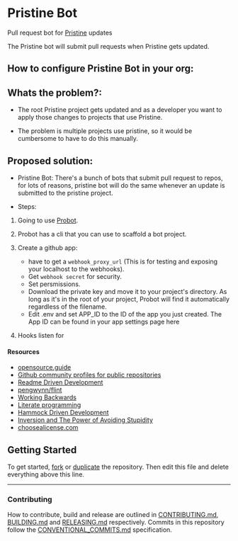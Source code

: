 # Pristine Bot 

Pull request bot for [Pristine](https://github.com/etclabscore/pristine) updates 

The Pristine bot will submit pull requests when Pristine gets updated.

## How to configure Pristine Bot in your org:


## Whats the problem?:

- The root Pristine project gets updated and as a developer you want to apply those changes to projects that use Pristine.

- The problem is multiple projects use pristine, so it would be cumbersome to have to do this manually.

## Proposed solution:

- Pristine Bot: There's a bunch of bots that submit pull request to repos, for lots of reasons, pristine bot will do the same whenever an update is submitted to the pristine project.

- Steps:

1. Going to use [Probot](https://github.com/probot/probot).

2. Probot has a cli that you can use to scaffold a bot project.

3. Create a github app:
    - have to get a `webhook_proxy_url` (This is for testing and exposing your localhost to the webhooks).
    - Get `webhook secret` for security.
    - Set persmissions.
    - Download the private key and move it to your project's directory. As long as it's in the root of your project, Probot will find it automatically regardless of the filename.
    - Edit .env and set APP_ID to the ID of the app you just created. The App ID can be found in your app settings page here 

4. Hooks listen for 



#### Resources

- [opensource.guide](https://opensource.guide/)
- [Github community profiles for public repositories](https://help.github.com/articles/about-community-profiles-for-public-repositories/)
- [Readme Driven Development](http://tom.preston-werner.com/2010/08/23/readme-driven-development.html)
- [pengwynn/flint](https://github.com/pengwynn/flint)
- [Working Backwards](https://www.allthingsdistributed.com/2006/11/working_backwards.html)
- [Literate programming](https://en.wikipedia.org/wiki/Literate_programming)
- [Hammock Driven Development](https://www.youtube.com/watch?v=f84n5oFoZBc)
- [Inversion and The Power of Avoiding Stupidity](https://fs.blog/2013/10/inversion/)
- [choosealicense.com](http://choosealicense.com)

## Getting Started

To get started, [fork](https://help.github.com/articles/fork-a-repo/) or [duplicate](https://help.github.com/articles/duplicating-a-repository/) the repository. Then edit this file and delete everything above this line.

---

### Contributing

How to contribute, build and release are outlined in [CONTRIBUTING.md](CONTRIBUTING.md), [BUILDING.md](BUILDING.md) and [RELEASING.md](RELEASING.md) respectively. Commits in this repository follow the [CONVENTIONAL_COMMITS.md](CONVENTIONAL_COMMITS.md) specification.

